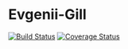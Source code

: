# Evgenii-Gill
[![Build Status](https://travis-ci.org/Brest-Java-Course-2019/Evgenii-Gill.svg?branch=master)](https://travis-ci.org/Brest-Java-Course-2019/Evgenii-Gill)
[![Coverage Status](https://coveralls.io/repos/github/Brest-Java-Course-2019/Evgenii-Gill/badge.svg)](https://coveralls.io/github/Brest-Java-Course-2019/Evgenii-Gill)
